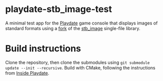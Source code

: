 # playdate-stb_image-test
A minimal test app for the [Playdate](https://play.date/) game console that displays images of standard formats using a [fork](https://github.com/jackson-57/stb-playdate-fixes/blob/master/stb_image.h) of the [stb_image](https://github.com/nothings/stb/blob/master/stb_image.h) single-file library.

# Build instructions
Clone the repository, then clone the submodules using `git submodule update --init --recursive`. Build with CMake, following the instructions from [Inside Playdate](https://sdk.play.date/2.0.3/Inside%20Playdate%20with%20C.html#_command_line).
